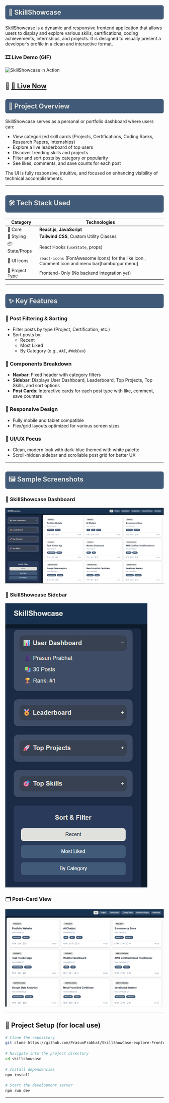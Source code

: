 <h2 style="background-color:#415a77; color:#e0e1dd; padding:10px; border-radius:6px;">
🚀 SkillShowcase
</h2>

SkillShowcase is a dynamic and responsive frontend application that allows users to display and explore various skills, certifications, coding achievements, internships, and projects. It is designed to visually present a developer’s profile in a clean and interactive format.

### 🎞 Live Demo (GIF)

![SkillShowcase in Action](./public/assets/SkillShowCase.gif)

## 🔗 [🚀 Live Now](https://your-live-project-link.com)

<h2 style="background-color:#415a77; color:#e0e1dd; padding:10px; border-radius:6px;">
📌 Project Overview
</h2>

SkillShowcase serves as a personal or portfolio dashboard where users can:

- View categorized skill cards (Projects, Certifications, Coding Ranks, Research Papers, Internships)
- Explore a live leaderboard of top users
- Discover trending skills and projects
- Filter and sort posts by category or popularity
- See likes, comments, and save counts for each post

The UI is fully responsive, intuitive, and focused on enhancing visibility of technical accomplishments.

---

<h2 style="background-color:#415a77; color:#e0e1dd; padding:10px; border-radius:6px;">
🛠 Tech Stack Used
</h2>

| Category        | Technologies                                                                                    |
| --------------- | ----------------------------------------------------------------------------------------------- |
| 🧠 Core         | **React.js**, **JavaScript**                                                                    |
| 🎨 Styling      | **Tailwind CSS**, Custom Utility Classes                                                        |
| 📦 State/Props  | React Hooks (`useState`, props)                                                                 |
| 🧱 UI Icons     | `react-icons` (FontAwesome Icons) for the like icon , Comment icon and menu bar[hamburgur menu] |
| 📁 Project Type | Frontend-Only (No backend integration yet)                                                      |

---

<h2 style="background-color:#415a77; color:#e0e1dd; padding:10px; border-radius:6px;">
✨ Key Features
</h2>

### 🔹 Post Filtering & Sorting

- Filter posts by type (Project, Certification, etc.)
- Sort posts by:
  - Recent
  - Most Liked
  - By Category (e.g., `#AI`, `#WebDev`)

### 🔹 Components Breakdown

- **Navbar**: Fixed header with category filters
- **Sidebar**: Displays User Dashboard, Leaderboard, Top Projects, Top Skills, and sort options
- **Post Cards**: Interactive cards for each post type with like, comment, save counters

### 🔹 Responsive Design

- Fully mobile and tablet compatible
- Flex/grid layouts optimized for various screen sizes

### 🔹 UI/UX Focus

- Clean, modern look with dark-blue themed with white palette
- Scroll-hidden sidebar and scrollable post grid for better UX

---

<h2 style="background-color:#415a77; color:#e0e1dd; padding:10px; border-radius:6px;">
🖼 Sample Screenshots
</h2>

### 🧩 SkillShowcase Dashboard

![Dashboard Screenshot](./public/assets/Screenshot-1.png)

### 🧩 SkillShowcase Sidebar

![Dashboard Screenshot](./public/assets/Screenshot-SideBar-2.png)

### 🗂 Post-Card View

![Filtered Posts](./public/assets/Screenshot-Main%20Post%20Cards-3.png)

---

## 📂 Project Setup (for local use)

```bash
# Clone the repository
git clone https://github.com/PrasunPrabhat/SkillShowCase-explore-Frontend.git

# Navigate into the project directory
cd skillshowcase

# Install dependencies
npm install

# Start the development server
npm run dev
```

---
